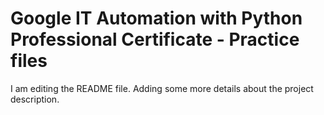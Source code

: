 # Google IT Automation with Python Professional Certificate - Practice files
I am editing the README file. Adding some more details about the project description.

